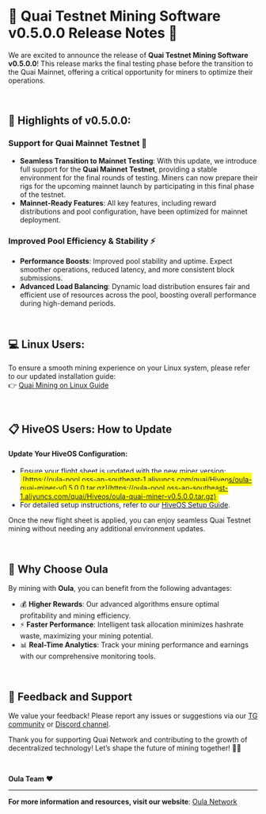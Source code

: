 # 🚀 Quai Testnet Mining Software v0.5.0.0 Release Notes 🎉

We are excited to announce the release of **Quai Testnet Mining Software v0.5.0.0**! This release marks the final testing phase before the transition to the Quai Mainnet, offering a critical opportunity for miners to optimize their operations.

<br>

## 🔑 **Highlights of v0.5.0.0**:

### **Support for Quai Mainnet Testnet** 🧪  
- **Seamless Transition to Mainnet Testing**: With this update, we introduce full support for the **Quai Mainnet Testnet**, providing a stable environment for the final rounds of testing. Miners can now prepare their rigs for the upcoming mainnet launch by participating in this final phase of the testnet.  
- **Mainnet-Ready Features**: All key features, including reward distributions and pool configuration, have been optimized for mainnet deployment.

### **Improved Pool Efficiency & Stability** ⚡  
- **Performance Boosts**: Improved pool stability and uptime. Expect smoother operations, reduced latency, and more consistent block submissions.  
- **Advanced Load Balancing**: Dynamic load distribution ensures fair and efficient use of resources across the pool, boosting overall performance during high-demand periods.
<br>

## 💻 **Linux Users:**
To ensure a smooth mining experience on your Linux system, please refer to our updated installation guide:  
👉 [Quai Mining on Linux Guide](https://oula-faq.gitbook.io/zh/en/mining-tutorial/quai-linux)

<br>

## 📋 **HiveOS Users: How to Update**

#### Update Your HiveOS Configuration:
- Ensure your flight sheet is updated with the new miner version:
<span style="background-color: yellow; padding: 5px;">[https://oula-pool.oss-ap-southeast-1.aliyuncs.com/quai/Hiveos/oula-quai-miner-v0.5.0.0.tar.gz](https://oula-pool.oss-ap-southeast-1.aliyuncs.com/quai/Hiveos/oula-quai-miner-v0.5.0.0.tar.gz)</span>
- For detailed setup instructions, refer to our [HiveOS Setup Guide](https://oula-faq.gitbook.io/zh/en/mining-tutorial/quai-hiveos).

Once the new flight sheet is applied, you can enjoy seamless Quai Testnet mining without needing any additional environment updates.

<br>

## 🌟 **Why Choose Oula**
By mining with **Oula**, you can benefit from the following advantages:
- 💰 **Higher Rewards**: Our advanced algorithms ensure optimal profitability and mining efficiency.
- ⚡ **Faster Performance**: Intelligent task allocation minimizes hashrate waste, maximizing your mining potential.
- 📊 **Real-Time Analytics**: Track your mining performance and earnings with our comprehensive monitoring tools.

<br>

## 📢 **Feedback and Support**
We value your feedback! Please report any issues or suggestions via our [TG community](https://t.me/oulacommunity/1) or [Discord channel](https://discord.gg/kVpam5Wh).

Thank you for supporting Quai Network and contributing to the growth of decentralized technology!
Let’s shape the future of mining together! 💪💎

<br>

**Oula Team** ❤️

---  
**For more information and resources, visit our website**: [Oula Network](https://oula.network)  

